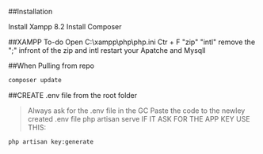 ##Installation

Install Xampp 8.2
Install Composer

##XAMPP To-do
Open C:\xampp\php\php.ini
Ctr + F "zip" "intl"
remove the ";" infront of the zip and intl
restart your Apatche and Mysqll

##When Pulling from repo
```sh
composer update
```

##CREATE .env file from the root folder

> Always ask for the .env file in the GC
> Paste the code to the newley created .env file
> php artisan serve
> IF IT ASK FOR THE APP KEY USE THIS:

```sh
php artisan key:generate

